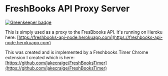 FreshBooks API Proxy Server
===========================

[![Greenkeeper badge](https://badges.greenkeeper.io/osxi/FreshbooksApiProxyNode.svg)](https://greenkeeper.io/)

This is simply used as a proxy to the FresBbooks API. It's running on Heroku
here:
[https://freshbooks-api-node.herokuapp.com](https://freshbooks-api-node.herokuapp.com)

This was created and is implemented by a Freshbooks Timer Chrome extension
I created which is here:
[https://github.com/jakecraige/FreshBooksTimer](https://github.com/jakecraige/FreshBooksTimer)

